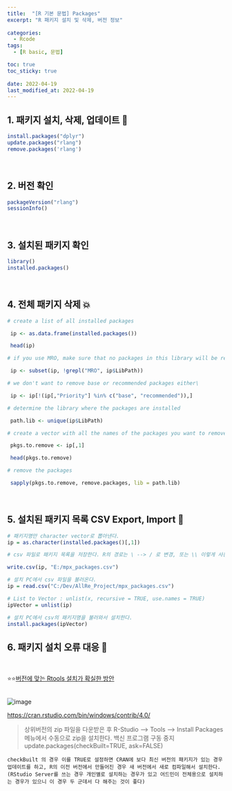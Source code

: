```yaml
---
title:  "[R 기본 문법] Packages" 
excerpt: "R 패키지 설치 및 삭제, 버전 정보"
 
categories:
  - Rcode
tags:
  - [R basic, 문법]

toc: true
toc_sticky: true
 
date: 2022-04-19
last_modified_at: 2022-04-19
---
```


## 1. 패키지 설치, 삭제, 업데이트 💫

```r
install.packages("dplyr") 
update.packages("rlang") 
remove.packages('rlang')
```
<br>

## 2. 버전 확인 

```r
packageVersion("rlang") 
sessionInfo()
```

<br>

## 3. 설치된 패키지 확인

```r
library()
installed.packages()
```

<br>

## 4. 전체 패키지 삭제 💥

```r
# create a list of all installed packages

 ip <- as.data.frame(installed.packages())

 head(ip)

# if you use MRO, make sure that no packages in this library will be removed

 ip <- subset(ip, !grepl("MRO", ip$LibPath))

# we don't want to remove base or recommended packages either\

 ip <- ip[!(ip[,"Priority"] %in% c("base", "recommended")),]

# determine the library where the packages are installed

 path.lib <- unique(ip$LibPath)

# create a vector with all the names of the packages you want to remove

 pkgs.to.remove <- ip[,1]

 head(pkgs.to.remove)

# remove the packages

 sapply(pkgs.to.remove, remove.packages, lib = path.lib)
```

<br>

## 5. 설치된 패키지 목록 CSV Export, Import 🎏

```r
# 패키지명만 character vector로 뽑아낸다.
ip = as.character(installed.packages()[,1])

# csv 파일로 패키지 목록을 저장한다. R의 경로는 \ --> / 로 변경, 또는 \\ 이렇게 사용한다.

write.csv(ip, "E:/mpx_packages.csv")

# 설치 PC에서 csv 파일을 불러온다.
ip = read.csv("C:/Dev/AllRe_Project/mpx_packages.csv")

# List to Vector : unlist(x, recursive = TRUE, use.names = TRUE)
ipVector = unlist(ip)

# 설치 PC에서 csv의 패키지명을 불러와서 설치한다.
install.packages(ipVector)
```

## 6. 패키지 설치 오류 대응 💊

<br>

⭐⭐[버전에 맞는 Rtools 설치가 확실한 방안](https://cran.rstudio.com/bin/windows/Rtools/history.html)
<br>
<br>

![image](https://user-images.githubusercontent.com/24688100/163906860-e198108b-3fad-48d5-9b80-0accf11eece9.png)

https://cran.rstudio.com/bin/windows/contrib/4.0/

> 상위버전의 zip 파일을 다운받은 후 R-Studio --> Tools --> Install Packages 메뉴에서 수동으로 zip을 설치한다.
> 백신 프로그램 구동 중지
> update.packages(checkBuilt=TRUE, ask=FALSE)

```
checkBuilt 의 경우 이를 TRUE로 설정하면 CRAN에 보다 최신 버전의 패키지가 있는 경우 업데이트를 하고, R의 이전 버전에서 만들어진 경우 새 버전에서 새로 컴파일해서 설치한다. 
(RStudio Server를 쓰는 경우 개인별로 설치하는 경우가 있고 어드민이 전체용으로 설치하는 경우가 있으니 이 경우 두 군데서 다 해주는 것이 좋다)

```

